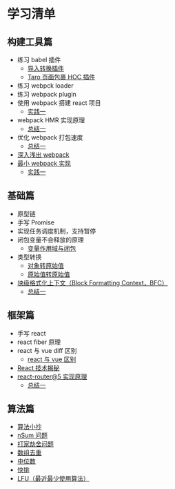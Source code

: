 # 学习清单

## 构建工具篇

- 练习 babel 插件
  - [导入转换插件](https://epeejs.github.io/daydayup/zjw/babel-plugin-import)
  - [Taro 页面包裹 HOC 插件](https://epeejs.github.io/daydayup/zjw/babel-plugin-taro-page-hoc)
- 练习 webpck loader
- 练习 webpack plugin
- 使用 webpack 搭建 react 项目
  - [实践一](https://github.com/dobble11/daydayup-playground/tree/main/webpack-react)
- webpack HMR 实现原理
  - [总结一](https://epeejs.github.io/daydayup/zjw/webpack#webpack-hrm-原理)
- 优化 webpack 打包速度
  - [总结一](https://epeejs.github.io/daydayup/zjw/webpack)
- [深入浅出 webpack](http://webpack.wuhaolin.cn/)
- [最小 webpack 实现](https://juejin.cn/post/6844904038543130637)
  - [实践一](https://github.com/dobble11/daydayup-playground/tree/main/mini-webpack)

## 基础篇

- 原型链
- 手写 Promise
- 实现任务调度机制，支持暂停
- 闭包变量不会释放的原理
  - [变量作用域与闭包](https://zh.javascript.info/closure)
- 类型转换
  - [对象转原始值](https://zh.javascript.info/object-toprimitive)
  - [原始值转原始值](https://zh.javascript.info/type-conversions)
- [块级格式化上下文（Block Formatting Context，BFC）](https://developer.mozilla.org/zh-CN/docs/Web/Guide/CSS/Block_formatting_context)
  - [总结一](https://epeejs.github.io/daydayup/zjw/bfc)

## 框架篇

- 手写 react
- react fiber 原理
- react 与 vue diff 区别
  - [react 与 vue 区别](https://juejin.cn/post/7144648542472044558)
- [React 技术揭秘](https://react.iamkasong.com/)
- [react-router@5 实现原理](https://juejin.cn/post/6886290490640039943)
  - [总结一](https://epeejs.github.io/daydayup/zjw/react-router)

## 算法篇

- [算法小抄](https://labuladong.github.io/algo/di-ling-zh-bfe1b/)
- [nSum 问题](https://mp.weixin.qq.com/s/fSyJVvggxHq28a0SdmZm6Q)
- [打家劫舍问题](https://mp.weixin.qq.com/s/z44hk0MW14_mAQd7988mfw)
- [数组去重](https://mp.weixin.qq.com/s/Yq49ZBEW3DJx6nXk1fMusw)
- [中位数](https://mp.weixin.qq.com/s/oklQN_xjYy--_fbFkd9wMg)
- [快排](https://mp.weixin.qq.com/s/8ZTMhvHJK_He48PpSt_AmQ)
- [LFU（最近最少使用算法）](https://mp.weixin.qq.com/s/oXv03m1J8TwtHwMJEZ1ApQ)
